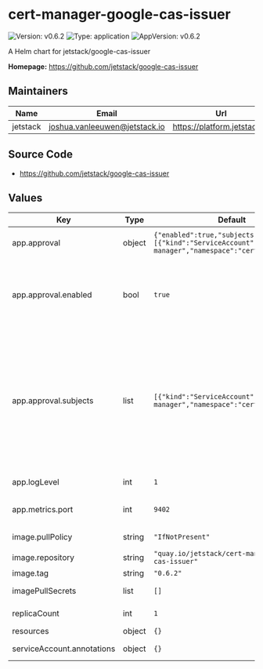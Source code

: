 # cert-manager-google-cas-issuer

![Version: v0.6.2](https://img.shields.io/badge/Version-v0.6.2-informational?style=flat-square) ![Type: application](https://img.shields.io/badge/Type-application-informational?style=flat-square) ![AppVersion: v0.6.2](https://img.shields.io/badge/AppVersion-v0.6.2-informational?style=flat-square)

A Helm chart for jetstack/google-cas-issuer

**Homepage:** <https://github.com/jetstack/google-cas-issuer>

## Maintainers

| Name | Email | Url |
| ---- | ------ | --- |
| jetstack | <joshua.vanleeuwen@jetstack.io> | <https://platform.jetstack.io> |

## Source Code

* <https://github.com/jetstack/google-cas-issuer>

## Values

| Key | Type | Default | Description |
|-----|------|---------|-------------|
| app.approval | object | `{"enabled":true,"subjects":[{"kind":"ServiceAccount","name":"cert-manager","namespace":"cert-manager"}]}` | Handle RBAC permissions for approving Google CAS issuer CertificateRequests. |
| app.approval.enabled | bool | `true` | enabled determines whether the ClusterRole and ClusterRoleBinding for approval is created. You will want to disable this if you are managing approval RBAC elsewhere from this chart, for example if you create them separately for all installed issuers. |
| app.approval.subjects | list | `[{"kind":"ServiceAccount","name":"cert-manager","namespace":"cert-manager"}]` | subjects is the subject that the approval RBAC permissions will be bound to. Here we are binding them to cert-manager's ServiceAccount so that the default approve all approver has the permissions to do so. You will want to change this subject to approver-policy's ServiceAccount if using that project (recommended).   https://cert-manager.io/docs/projects/approver-policy   name: cert-manager-approver-policy   namespace: cert-manager |
| app.logLevel | int | `1` | Verbosity of google-cas-issuer logging. |
| app.metrics.port | int | `9402` | Port for exposing Prometheus metrics on 0.0.0.0 on path '/metrics'. |
| image.pullPolicy | string | `"IfNotPresent"` | Kubernetes imagePullPolicy on Deployment. |
| image.repository | string | `"quay.io/jetstack/cert-manager-google-cas-issuer"` | Target image repository. |
| image.tag | string | `"0.6.2"` | Target image version tag. |
| imagePullSecrets | list | `[]` | Optional secrets used for pulling the google-cas-issuer container image. |
| replicaCount | int | `1` | Number of replicas of google-cas-issuer to run. |
| resources | object | `{}` |  |
| serviceAccount.annotations | object | `{}` | Optional annotations to add to the service account |

